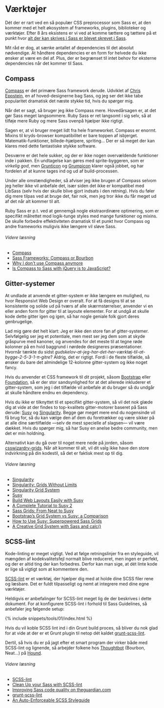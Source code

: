 
# Værktøjer

Dét der er rart ved en så populær CSS preprocessor som Sass er, at den kommer med et helt økosystem af frameworks, plugins, biblioteker og værktøjer. Efter 8 års eksistens er vi ved at komme tættere og tættere på et punkt hvor [alt der kan skrives i Sass er blevet skrevet i Sass](https://hugogiraudel.com/2014/10/27/rethinking-atwoods-law/).

Mit råd er dog, at sænke antallet af dependencies til det absolut nødvendige. At håndtere dependencies er en form for helvede du ikke ønsker at være en del af. Plus, der er begrænset til intet behov for eksterne dependencies når det kommer til Sass.

## Compass

[Compass](http://compass-style.org/) er det primære Sass framework derude. Udviklet af [Chris Eppstein](https://twitter.com/chriseppstein), en af hoved-designerne bag Sass, og jeg ser det ikke tabe popularitet dramatisk det næste stykke tid, hvis du spørger mig.

Når det er sagt, så bruger jeg ikke Compass mere. Hovedårsagen er, at det gør Sass meget langsommere. Ruby Sass er ret langsomt i sig selv, så at tilføje mere Ruby og mere Sass ovenpå hjælper ikke rigtigt.

Sagen er, at vi bruger meget lidt fra hele frameworket. Compass er enormt. Mixins til kryds-browser kompatibilitet er bare toppen af isbjerget. Matematik-funktioner, billede-hjælpere, spriting... Der er så meget der kan klares med dette fantastiske stykke software.

Desværre er det hele sukker, og der er ikke nogen overvældende funktioner inde i pakken. En undtagelse kan gøres med sprite-byggeren, som er *virkelig god*, men [Grunticon](https://github.com/filamentgroup/grunticon) og [Grumpicon](http://grumpicon.com/) klarer også jobbet, og har fordelen af at kunne tages ind og ud af build-processen.

Under alle omstændigheder, så afviser jeg ikke brugen af Compass selvom jeg heller ikke vil anbefale det, især siden det ikke er kompatibel med LibSass (selv hvis der skulle blive gjort indsats i den retning). Hvis du føler dig mere tilpas ved at bruge det, fair nok, men jeg tror ikke du får meget ud af det når alt kommer til alt.

<div class="note">
  <p>Ruby Sass er p.t. ved at gennemgå nogle ekstraordinære optimering, som er specifikt målrettet mod logik-tunge styles med mange funktioner og mixins. De skulle forbedre effektiviteten dramatisk til et punkt hvor Compass og andre frameworks muligvis ikke længere vil sløve Sass.</p>
</div>

###### Videre læsning

* [Compass](http://compass-style.org/)
* [Sass Frameworks: Compass or Bourbon](https://www.sitepoint.com/compass-or-bourbon-sass-frameworks/)
* [Why I don't use Compass anymore](https://www.sitepoint.com/dont-use-compass-anymore/)
* [Is Compass to Sass with jQuery is to JavaScript?](https://www.sitepoint.com/compass-sass-jquery-javascript/)

## Gitter-systemer

At undlade at anvende et gitter-system er ikke længere en mulighed, nu hvor Responsivt Web Design er overalt. For at få designs til at se konsistente og solide ud på tværs af alle skærmstørrelser, anvender vi en eller anden form for gitter til at layoute elementer. For at undgå at skulle kode dette gitter igen og igen, så har nogle geniale folk gjort deres genbrugelige.

Lad mig gøre det helt klart: Jeg er ikke den store fan af gitter-systemer. Selvfølgelig ser jeg et potentiale, men mest ser jeg dem som at skyde gråspurve med kanoner, og anvendes for det meste til at tegne røde kolonner på en hvid baggrund i nørdede designeres præsentationer. Hvornår tænkte du sidst *gudskelov-at-jeg-har-det-her-værktøj-til-at-bygge-2-5-3-1-π-gitre*? Aldrig, det er rigtigt. Fordi i de fleste tilfælde, så ønsker du bare det almindelige 12-kolonne gitter-system og ikke noget fancy.

Hvis du anvender et CSS framework til dit projekt, såsom [Bootstrap](https://getbootstrap.com/) eller [Foundation](https://get.foundation/), så er der stor sandsynlighed for at det allerede inkluderer et gitter-system, som jeg i det tilfælde vil anbefale at du bruger så du undgår at skulle håndtere endnu en dependency.

Hvis du ikke er tilknyttet til et specifikt gitter-system, så vil det nok glæde dig at vide at der findes to top-kvalitets gitter-motorer baseret på Sass derude: [Susy](https://www.oddbird.net/susy/) og [Singularity](https://github.com/at-import/Singularity). Begge gør meget mere end du nogensinde vil få brug for, så du kan vælge den af dem du foretrækker og være sikker på at alle dine særtilfælde &mdash;selv de mest specielle af slagsen&mdash; vil være dækket. Hvis du spørger mig, så har Susy en anelse bedre community, men det er min holdning.

Alternativt kan du gå over til noget mere nede på jorden, såsom [csswizardry-grids](https://github.com/csswizardry/csswizardry-grids). Når alt kommer til alt, vil dit valg ikke have den store indvirkning på din kodestil, så det er faktisk mest op til dig.

###### Videre læsning

* [Singularity](https://github.com/at-import/Singularity)
* [Singularity: Grids Without Limits](https://fourword.fourkitchens.com/article/singularity-grids-without-limits)
* [Singularity Grid System](https://www.mediacurrent.com/blog/singularity-grid-system)
* [Susy](https://www.oddbird.net/susy/)
* [Build Web Layouts Easily with Susy](https://css-tricks.com/build-web-layouts-easily-susy/)
* [A Complete Tutorial to Susy 2](https://www.zell-weekeat.com/susy2-tutorial/)
* [Sass Grids: From Neat to Susy](https://www.sitepoint.com/sass-grids-neat-susy/)
* [Bootstrap’s Grid System vs Susy: a Comparison](https://www.sitepoint.com/bootstraps-grid-system-vs-susy-comparison/)
* [How to Use Susy: Superpowered Sass Grids](https://webdesign.tutsplus.com/tutorials/how-to-use-susy-superpowered-sass-grids--cms-22744)
* [A Creative Grid System with Sass and calc()](https://www.sitepoint.com/creative-grid-system-sass-calc/)

## SCSS-lint

Kode-linting er meget vigtigt. Ved at følge retningslinjer fra en styleguide, vil mængden af kodekvalitetsfejl normalt blive reduceret, men ingen er perfekt, og der er altid ting der kan forbedres. Derfor kan man sige, at dét linte kode er lige så vigtigt som at kommentere den.

[SCSS-lint](https://github.com/causes/scss-lint) er et værktøj, der hjælper dig med at holde dine SCSS filer rene og læsbare. Det er fuldt tilpasseligt og nemt at integrere med dine egne værktøjer.

Heldigvis er anbefalinger for SCSS-lint meget lig de der beskrives i dette dokument. For at konfigurere SCSS-lint i forhold til Sass Guidelines, så anbefaler jeg følgende setup:

{% include snippets/tools/01/index.html %}

<div class="note">
  <p>Hvis du vil koble SCSS lint ind i din Grunt build proces, så bliver du nok glad for at vide at der er et Grunt plugin til netop dét kaldet <a href="https://github.com/ahmednuaman/grunt-scss-lint">grunt-scss-lint</a>.</p>
  <p>Dertil, så hvis du er på jagt efter et smart program der virker både med SCSS-lint og lignende, så arbejder folkene hos <a href="https://thoughtbot.com/">Thoughtbot</a> (Bourbon, Neat...) på <a href="https://houndci.com/">Hound</a>.</p>
</div>

###### Videre læsning

* [SCSS-lint](https://github.com/causes/scss-lint)
* [Clean Up your Sass with SCSS-lint](https://blog.martinhujer.cz/clean-up-your-sass-with-scss-lint/)
* [Improving Sass code quality on theguardian.com](https://www.theguardian.com/info/developer-blog/2014/may/13/improving-sass-code-quality-on-theguardiancom)
* [grunt-scss-lint](https://github.com/ahmednuaman/grunt-scss-lint)
* [An Auto-Enforceable SCSS Styleguide](https://davidtheclark.com/scss-lint-styleguide/)
